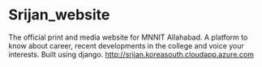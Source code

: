 # Srijan_website
The official print and media website for MNNIT Allahabad. A platform to know about career, recent developments in the college and voice your interests.
Built using django.
http://srijan.koreasouth.cloudapp.azure.com
